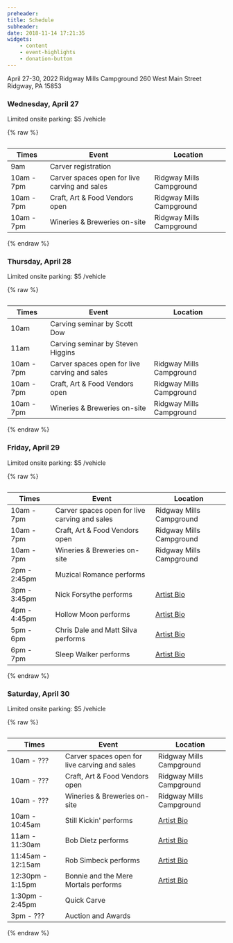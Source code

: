 ```yaml
---
preheader: 
title: Schedule
subheader: 
date: 2018-11-14 17:21:35
widgets:
    - content
    - event-highlights
    - donation-button
---
```


April 27-30, 2022
Ridgway Mills Campground
260 West Main Street
Ridgway, PA 15853

### Wednesday, April 27

Limited onsite parking: $5 /vehicle

{% raw %}
<table class="uk-table uk-table-divider">
    <caption></caption>
    <thead>
        <tr>
            <th>Times</th>
            <th>Event</th>
            <th>Location</th>
        </tr>
    </thead>
    <tbody>
        <tr>
            <td>9am</td>
            <td>Carver registration</td>
            <td></td>
        </tr>
        <tr>
            <td>10am - 7pm</td>
            <td>Carver spaces open for live carving and sales</td>
            <td>Ridgway Mills Campground</td>
        </tr>
        <tr>
            <td>10am - 7pm</td>
            <td>Craft, Art & Food Vendors open</td>
            <td>Ridgway Mills Campground</td>
        </tr>
        <tr>
            <td>10am - 7pm</td>
            <td>Wineries & Breweries on-site</td>
            <td>Ridgway Mills Campground</td>
        </tr>
    </tbody>
</table>
{% endraw %}


### Thursday, April 28

Limited onsite parking: $5 /vehicle

{% raw %}
<table class="uk-table uk-table-divider">
    <caption></caption>
    <thead>
        <tr>
            <th>Times</th>
            <th>Event</th>
            <th>Location</th>
        </tr>
    </thead>
    <tbody>
        <tr>
            <td>10am</td>
            <td>Carving seminar by Scott Dow</td>
            <td></td>
        </tr>
        <tr>
            <td>11am</td>
            <td>Carving seminar by Steven Higgins</td>
            <td></td>
        </tr>
        <tr>
            <td>10am - 7pm</td>
            <td>Carver spaces open for live carving and sales</td>
            <td>Ridgway Mills Campground</td>
        </tr>
        <tr>
            <td>10am - 7pm</td>
            <td>Craft, Art & Food Vendors open</td>
            <td>Ridgway Mills Campground</td>
        </tr>
        <tr>
            <td>10am - 7pm</td>
            <td>Wineries & Breweries on-site</td>
            <td>Ridgway Mills Campground</td>
        </tr>
    </tbody>
</table>
{% endraw %}

### Friday, April 29

Limited onsite parking: $5 /vehicle

{% raw %}
<table class="uk-table uk-table-divider">
    <caption></caption>
    <thead>
        <tr>
            <th>Times</th>
            <th>Event</th>
            <th>Location</th>
        </tr>
    </thead>
    <tbody>
        <tr>
            <td>10am - 7pm</td>
            <td>Carver spaces open for live carving and sales</td>
            <td>Ridgway Mills Campground</td>
        </tr>
        <tr>
            <td>10am - 7pm</td>
            <td>Craft, Art & Food Vendors open</td>
            <td>Ridgway Mills Campground</td>
        </tr>
        <tr>
            <td>10am - 7pm</td>
            <td>Wineries & Breweries on-site</td>
            <td>Ridgway Mills Campground</td>
        </tr>
        <tr>
            <td>2pm - 2:45pm</td>
            <td>Muzical Romance performs</td>
            <td></td>
        </tr>
        <tr>
            <td>3pm - 3:45pm</td>
            <td>Nick Forsythe performs</td>
            <td><a href="/2022/entertainment#nick-forsythe">Artist Bio</a></td>
        </tr>
        <tr>
            <td>4pm - 4:45pm</td>
            <td>Hollow Moon performs</td>
            <td><a href="/2022/entertainment#hollow-moon">Artist Bio</a></td>
        </tr>
        <tr>
            <td>5pm - 6pm</td>
            <td>Chris Dale and Matt Silva performs</td>
            <td><a href="/2022/entertainment#chris-dale-and-matt-silva">Artist Bio</a></td>
        </tr>
        <tr>
            <td>6pm - 7pm</td>
            <td>Sleep Walker performs</td>
            <td><a href="/2022/entertainment#sleep-walker">Artist Bio</a></td>
        </tr>
    </tbody>
</table>
{% endraw %}

### Saturday, April 30

Limited onsite parking: $5 /vehicle

{% raw %}
<table class="uk-table uk-table-divider">
    <caption></caption>
    <thead>
        <tr>
            <th>Times</th>
            <th>Event</th>
            <th>Location</th>
        </tr>
    </thead>
    <tbody>
        <tr>
            <td>10am - ???</td>
            <td>Carver spaces open for live carving and sales</td>
            <td>Ridgway Mills Campground</td>
        </tr>
        <tr>
            <td>10am - ???</td>
            <td>Craft, Art & Food Vendors open</td>
            <td>Ridgway Mills Campground</td>
        </tr>
        <tr>
            <td>10am - ???</td>
            <td>Wineries & Breweries on-site</td>
            <td>Ridgway Mills Campground</td>
        </tr>
        <tr>
            <td>10am - 10:45am</td>
            <td>Still Kickin' performs</td>
            <td><a href="/2022/entertainment#still-kickin'">Artist Bio</a></td>
        </tr>
        <tr>
            <td>11am - 11:30am</td>
            <td>Bob Dietz performs</td>
            <td><a href="/2022/entertainment#bob-dietz">Artist Bio</a></td>
        </tr>
        <tr>
            <td>11:45am - 12:15am</td>
            <td>Rob Simbeck performs</td>
            <td><a href="/2022/entertainment#rob-simbeck">Artist Bio</a></td>
        </tr>
        <tr>
            <td>12:30pm - 1:15pm</td>
            <td>Bonnie and the Mere Mortals performs</td>
            <td><a href="/2022/entertainment#bonnie-and-the-mere-mortals">Artist Bio</a></td>
        </tr>
        <tr>
            <td>1:30pm - 2:45pm</td>
            <td>Quick Carve</td>
            <td></td>
        </tr>
        <tr>
            <td>3pm - ???</td>
            <td>Auction and Awards</td>
            <td></td>
        </tr>
    </tbody>
</table>
{% endraw %}